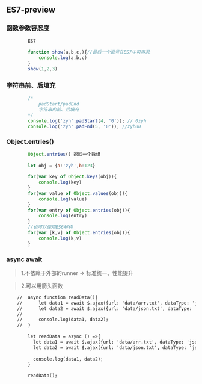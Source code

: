 ## ES7-preview

### 函数参数容忍度

```javascript
		ES7
		
		function show(a,b,c,){//最后一个逗号在ES7中可容忍
			console.log(a,b,c)
		}
		show(1,2,3)
```

### 字符串前、后填充

```javascript
		/*
			padStart/padEnd
			字符串的前、后填充
		*/
    	console.log('zyh'.padStart(4, '0')); // 0zyh
    	console.log('zyh'.padEnd(5, '0')); //zyh00
```

### Object.entries()

```javascript
		Object.entries() 返回一个数组
		
		let obj = {a:'zyh',b:123}
		
		for(var key of Object.keys(obj)){
			console.log(key)
		}
		for(var value of Object.values(obj)){
			console.log(value)
		}
		for(var entry of Object.entries(obj)){
			console.log(entry)
		}
		//也可以使用ES6解构
		for(var [k,v] of Object.entries(obj)){
			console.log(k,v)
		}
```

### async await

> 1.不依赖于外部的runner	=>		标准统一、性能提升

> 2.可以用箭头函数

```html
	//	async function readData(){
	//		let data1 = await $.ajax({url: 'data/arr.txt', dataType: 'json'});
	//		let data2 = await $.ajax({url: 'data/json.txt', dataType: 'json'});
	//	
	//		console.log(data1, data2);
	//	}
		
		let readData = async () =>{
		  let data1 = await $.ajax({url: 'data/arr.txt', dataType: 'json'});
		  let data2 = await $.ajax({url: 'data/json.txt', dataType: 'json'});
		
		  console.log(data1, data2);
		}
		
		readData();
```
